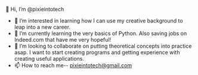  👋 Hi, I’m @pixieintotech
- 👀 I’m interested in learning how I can use my creative background to leap into a new career.
- 🌱 I’m currently learning the very basics of Python. Also saving jobs on Indeed.com that have me very hopeful!
- 💞️ I’m looking to collaborate on putting theoretical concepts into practice asap. I want to start creating programs and getting experience with creating useful applications.
- 📫 How to reach me-- pixieintotech@gmail.com


<!---
pixieintotech/pixieintotech is a ✨ special ✨ repository because its `README.md` (this file) appears on your GitHub profile.
You can click the Preview link to take a look at your changes.
--->
